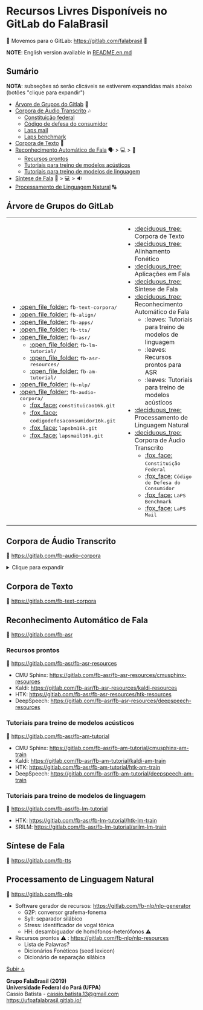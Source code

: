 # Recursos Livres Disponíveis no GitLab do FalaBrasil

:fox_face:
Movemos para o GitLab: https://gitlab.com/falabrasil
:fox_face:

**NOTE**: English version available in [README.en.md](./README.en.md)

## Sumário
**NOTA**: subseções só serão clicáveis se estiverem expandidas mais abaixo (botões "clique para expandir")

- [Árvore de Grupos do Gitlab](#árvore-de-grupos-do-gitLab) :deciduous_tree:
- [Corpora de Áudio Transcrito](#corpora-de-áudio-transcrito) :notes:
    - [Constituição federal](#constituição-federal)
    - [Código de defesa do consumidor](#código-de-defesa-do-consumidor)
    - [Laps mail](#laps-mail)
    - [Laps benchmark](#laps-benchmark)
- [Corpora de Texto](#corpora-de-texto) :book:
- [Reconhecimento Automático de Fala](#reconhecimento-automático-de-fala) :speaking_head: > :computer: > :scroll:
    - [Recursos prontos](#recursos-prontos)
    - [Tutoriais para treino de modelos acústicos](#tutoriais-para-treino-de-modelos-acústicos)
    - [Tutoriais para treino de modelos de linguagem](#tutoriais-para-treino-de-modelos-de-linguagem)
- [Síntese de Fala](#síntese-de-fala) :scroll: > :computer: > :sound:
- [Processamento de Linguagem Natural](#processamento-de-linguagem-natural) :capital_abcd:

## Árvore de Grupos do GitLab
<!--begin=html--> 
<table>
<tbody>
	<td>
		<ul>
			<li> <a href="https://gitlab.com/fb-text-corpora"                  >:open_file_folder:</a> <tt>fb-text-corpora/</tt>  </li>
			<li> <a href="https://gitlab.com/fb-align"                         >:open_file_folder:</a> <tt>fb-align/</tt>         </li>
			<li> <a href="https://gitlab.com/fb-apps"                          >:open_file_folder:</a> <tt>fb-apps/</tt>          </li>
			<li> <a href="https://gitlab.com/fb-tts"                           >:open_file_folder:</a> <tt>fb-tts/</tt>           </li>
			<li> <a href="https://gitlab.com/fb-asr"                           >:open_file_folder:</a> <tt>fb-asr/</tt>
				<ul>
					<li> <a href="https://gitlab.com/fb-asr/fb-lm-tutorial"    >:open_file_folder:</a> <tt>fb-lm-tutorial/</tt>    </li>
					<li> <a href="https://gitlab.com/fb-asr/fb-asr-resources"  >:open_file_folder:</a> <tt>fb-asr-resources/</tt>  </li>
					<li> <a href="https://gitlab.com/fb-asr/fb-am-tutorial"    >:open_file_folder:</a> <tt>fb-am-tutorial/</tt>    </li>
				</ul>
			</li>
			<li> <a href="https://gitlab.com/fb-nlp"                           >:open_file_folder:</a> <tt>fb-nlp/</tt>            </li>
			<li> <a href="https://gitlab.com/fb-audio-corpora"                 >:open_file_folder:</a> <tt>fb-audio-corpora/</tt>  
				<ul>
					<li> <a href="https://gitlab.com/fb-audio-corpora/constituicao16k"           >:fox_face:</a> <tt>constituicao16k.git</tt>            </li>
					<li> <a href="https://gitlab.com/fb-audio-corpora/codigodefesaconsumidor16k" >:fox_face:</a> <tt>codigodefesaconsumidor16k.git</tt>  </li>
					<li> <a href="https://gitlab.com/fb-audio-corpora/lapsbm16k"                 >:fox_face:</a> <tt>lapsbm16k.git</tt>                  </li>
					<li> <a href="https://gitlab.com/fb-audio-corpora/lapsmail16k"               >:fox_face:</a> <tt>lapsmail16k.git</tt>                </li>
				</ul>
			</li>
		</ul>
	</td>
	<td>
		<ul>
			<li> <a href="https://gitlab.com/fb-text-corpora"  >:deciduous_tree:</a>  Corpora de Texto                              </li>
			<li> <a href="https://gitlab.com/fb-align"         >:deciduous_tree:</a>  Alinhamento Fonético                          </li>
			<li> <a href="https://gitlab.com/fb-apps"          >:deciduous_tree:</a>  Aplicações em Fala                            </li>
			<li> <a href="https://gitlab.com/fb-tts"           >:deciduous_tree:</a>  Síntese de Fala                               </li>
			<li> <a href="https://gitlab.com/fb-asr"           >:deciduous_tree:</a>  Reconhecimento Automático de Fala
				<ul>
					<li> :leaves:                                                     Tutoriais para treino de modelos de linguagem </li>
					<li> :leaves:                                                     Recursos prontos para ASR                     </li>
					<li> :leaves:                                                     Tutoriais para treino de modelos acústicos    </li>
				</ul>
			</li>
			<li> <a href="https://gitlab.com/fb-nlp"          >:deciduous_tree:</a> Processamento de Linguagem Natural              </li>
			<li> <a href="https://gitlab.com/fb-audio-corpora">:deciduous_tree:</a> Corpora de Áudio Transcrito                     
				<ul>
					<li> <a href="https://gitlab.com/fb-audio-corpora/constituicao16k"           >:fox_face:</a> <tt>Constituição Federal</tt>            </li>
					<li> <a href="https://gitlab.com/fb-audio-corpora/codigodefesaconsumidor16k" >:fox_face:</a> <tt>Código de Defesa do Consumidor</tt>  </li>
					<li> <a href="https://gitlab.com/fb-audio-corpora/lapsbm16k"                 >:fox_face:</a> <tt>LaPS Benchmark</tt>                  </li>
					<li> <a href="https://gitlab.com/fb-audio-corpora/lapsmail16k"               >:fox_face:</a> <tt>LaPS Mail</tt>                       </li>
				</ul>
			</li>
		</ul>
	</td>
</tbody>
</table>
<!--end=html-->  

## Corpora de Áudio Transcrito
:link: https://gitlab.com/fb-audio-corpora

<details>
<summary>Clique para expandir</summary>

### Constituição federal
:link: https://gitlab.com/fb-audio-corpora/constituicao16k

> Corpus de voz da Constituição Federal. Os arquivos de áudio foram reamostrados
para 16.000 Hz com 16 bits. Em seguida, os arquivos foram segmentados em
arquivos menores, com aproximadamente 30 segundos de duração cada, e por fim
transcritos. Atualmente, o corpus é composto por um único locutor do sexo
masculino.  Os arquivos totalizam aproximadamente 9 horas de áudio. O ambiente
de gravação utilizado é bastante controlado.

### Código de defesa do consumidor
:link: https://gitlab.com/fb-audio-corpora/codigodefesaconsumidor16k

### Laps mail
:link: https://gitlab.com/fb-audio-corpora/lapsmail16k

> Corpus de voz que representa o contexto de uma aplicação de correio 
eletrônico, utilizado para a avaliação de sistemas LVCSR para tarefas de comando
e controle. Atualmente, composto por 86 sentenças (43 comando e 43 nomes
próprios) gravados por 25 voluntários (21 homens e 4 mulheres), o que
corresponde a 84 minutos minutos de áudio com um vocabulário de 95 palavras. As
gravações foram realizadas com um microfone de alta qualidade (Shure PG30) em um
ambiente de gravação não controlado.

### Laps benchmark
:link: https://gitlab.com/fb-audio-corpora/lapsbm16k

> Corpus de voz utilizado para avaliação de desempenho de sistemas LVCSR.
Atualmente composto por 700 frases, o corpus possui 35 locutores com 20 frases
cada, sendo 25 homens e 10 mulheres, o que corresponde a aproximadamente 54
minutos de áudio. Este corpus será expandido de forma a ter 50 locutores com a
mesma distribuição, totalizando 1.000 frases. Todas as gravações foram
realizadas em computadores utilizando microfones comuns. A taxa de amostragem
utilizada foi de 16.000 Hz e cada amostra foi representada com 16 bits. O
ambiente não foi controlado, existindo a presença de ruído nas gravações, com
isso busca-se caracterizar ambientes onde software de reconhecimento de voz são
utilizados.
</details>

## Corpora de Texto
:link: https://gitlab.com/fb-text-corpora

## Reconhecimento Automático de Fala
:link: https://gitlab.com/fb-asr

### Recursos prontos
:link: https://gitlab.com/fb-asr/fb-asr-resources
- CMU Sphinx: https://gitlab.com/fb-asr/fb-asr-resources/cmusphinx-resources
- Kaldi:      https://gitlab.com/fb-asr/fb-asr-resources/kaldi-resources
- HTK:        https://gitlab.com/fb-asr/fb-asr-resources/htk-resources
- DeepSpeech: https://gitlab.com/fb-asr/fb-asr-resources/deepspeech-resources

### Tutoriais para treino de modelos acústicos
:link: https://gitlab.com/fb-asr/fb-am-tutorial
- CMU Sphinx: https://gitlab.com/fb-asr/fb-am-tutorial/cmusphinx-am-train
- Kaldi:      https://gitlab.com/fb-asr/fb-am-tutorial/kaldi-am-train
- HTK:        https://gitlab.com/fb-asr/fb-am-tutorial/htk-am-train
- DeepSpeech: https://gitlab.com/fb-asr/fb-am-tutorial/deepspeech-am-train

### Tutoriais para treino de modelos de linguagem
:link: https://gitlab.com/fb-asr/fb-lm-tutorial
- HTK:   https://gitlab.com/fb-asr/fb-lm-tutorial/htk-lm-train
- SRILM: https://gitlab.com/fb-asr/fb-lm-tutorial/srilm-lm-train

## Síntese de Fala
:link: https://gitlab.com/fb-tts

## Processamento de Linguagem Natural
:link: https://gitlab.com/fb-nlp
- Software gerador de recursos: https://gitlab.com/fb-nlp/nlp-generator
    - G2P: conversor grafema-fonema
    - Syll: separador silábico
    - Stress: identificador de vogal tônica
    - HH: desambiguador de homófonos-heterófonos :warning:
- Recursos prontos :warning: : https://gitlab.com/fb-nlp/nlp-resources
    - Lista de Palavras?
    - Dicionários Fonéticos (seed lexicon)
    - Dicionário de separação silábica

[Subir :top:](#recursos-livres-disponíveis-no-gitlab-do-falabrasil)

__Grupo FalaBrasil (2019)__    
__Universidade Federal do Pará (UFPA)__    
Cassio Batista - cassio.batista.13@gmail.com    
https://ufpafalabrasil.gitlab.io/
